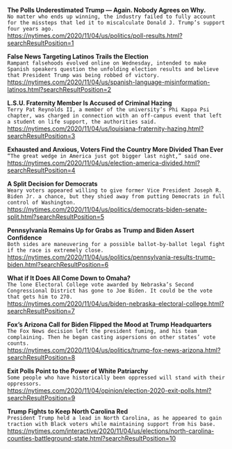 **The Polls Underestimated Trump — Again. Nobody Agrees on Why.**\
`No matter who ends up winning, the industry failed to fully account for the missteps that led it to miscalculate Donald J. Trump’s support four years ago.`\
https://nytimes.com/2020/11/04/us/politics/poll-results.html?searchResultPosition=1

**False News Targeting Latinos Trails the Election**\
`Rampant falsehoods evolved online on Wednesday, intended to make Spanish speakers question the unfolding election results and believe that President Trump was being robbed of victory.`\
https://nytimes.com/2020/11/04/us/spanish-language-misinformation-latinos.html?searchResultPosition=2

**L.S.U. Fraternity Member Is Accused of Criminal Hazing**\
`Terry Pat Reynolds II, a member of the university’s Phi Kappa Psi chapter, was charged in connection with an off-campus event that left a student on life support, the authorities said.`\
https://nytimes.com/2020/11/04/us/louisiana-fraternity-hazing.html?searchResultPosition=3

**Exhausted and Anxious, Voters Find the Country More Divided Than Ever**\
`“The great wedge in America just got bigger last night,” said one.`\
https://nytimes.com/2020/11/04/us/election-america-divided.html?searchResultPosition=4

**A Split Decision for Democrats**\
`Weary voters appeared willing to give former Vice President Joseph R. Biden Jr. a chance, but they shied away from putting Democrats in full control of Washington.`\
https://nytimes.com/2020/11/04/us/politics/democrats-biden-senate-split.html?searchResultPosition=5

**Pennsylvania Remains Up for Grabs as Trump and Biden Assert Confidence**\
`Both sides are maneuvering for a possible ballot-by-ballot legal fight if the race is extremely close.`\
https://nytimes.com/2020/11/04/us/politics/pennsylvania-results-trump-biden.html?searchResultPosition=6

**What if It Does All Come Down to Omaha?**\
`The lone Electoral College vote awarded by Nebraska’s Second Congressional District has gone to Joe Biden. It could be the vote that gets him to 270.`\
https://nytimes.com/2020/11/04/us/biden-nebraska-electoral-college.html?searchResultPosition=7

**Fox’s Arizona Call for Biden Flipped the Mood at Trump Headquarters**\
`The Fox News decision left the president fuming, and his team complaining. Then he began casting aspersions on other states’ vote counts.`\
https://nytimes.com/2020/11/04/us/politics/trump-fox-news-arizona.html?searchResultPosition=8

**Exit Polls Point to the Power of White Patriarchy**\
`Some people who have historically been oppressed will stand with their oppressors.`\
https://nytimes.com/2020/11/04/opinion/election-2020-exit-polls.html?searchResultPosition=9

**Trump Fights to Keep North Carolina Red**\
`President Trump held a lead in North Carolina, as he appeared to gain traction with Black voters while maintaining support from his base.`\
https://nytimes.com/interactive/2020/11/04/us/elections/north-carolina-counties-battleground-state.html?searchResultPosition=10

